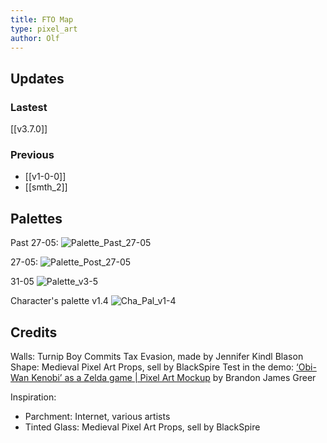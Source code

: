 ```yaml
---
title: FTO Map
type: pixel_art
author: Olf
---
```


## Updates

### Lastest

[[v3.7.0]]

### Previous

- [[v1-0-0]]
- [[smth_2]]

## Palettes

Past 27-05:
![Palette_Past_27-05](/FABIENs_Brain/attachments/MAP/Other/palette_FTO_past27-05.png "Too much color in it")

27-05:
![Palette_Post_27-05](/FABIENs_Brain/attachments/MAP/Other/palette_FTO_27-05.png "HUE Shifting <3")

31-05
![Palette_v3-5](/FABIENs_Brain/attachments/MAP/Other/palette%20FTO%20v3-5.png "Have to work the red/brown and maybe purple")

Character's palette v1.4
![Cha_Pal_v1-4](attachments%5CMAP%5COther%5Cpalette_FTO_character_v1-4.png "more worm color to pop the character out")

## Credits

Walls: Turnip Boy Commits Tax Evasion, made by Jennifer Kindl
Blason Shape: Medieval Pixel Art Props, sell by BlackSpire
Test in the demo: [‘Obi-Wan Kenobi’ as a Zelda game | Pixel Art Mockup](https://www.youtube.com/watch?v=pjXz-0l9gYc) by  Brandon James Greer

Inspiration:

- Parchment: Internet, various artists
- Tinted Glass: Medieval Pixel Art Props, sell by BlackSpire
